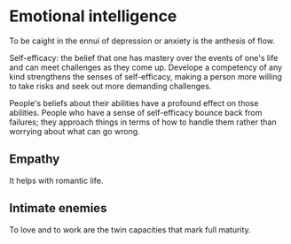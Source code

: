 # Emotional intelligence

To be caight in the ennui of depression or anxiety is the anthesis of flow. 

Self-efficacy: the belief that one has mastery over the events of one's life and can meet challenges as they come up. Develope a competency of any kind strengthens the senses of self-efficacy, making a person more willing to take risks and seek out more demanding challenges. 

People's beliefs about their abilities have a profound effect on those abilities. People who have a sense of self-efficacy bounce back from failures; they approach things in terms of how to handle them rather than worrying about what can go wrong. 

## Empathy 
It helps with romantic life. 

## Intimate enemies
To love and to work are the twin capacities that mark full maturity.